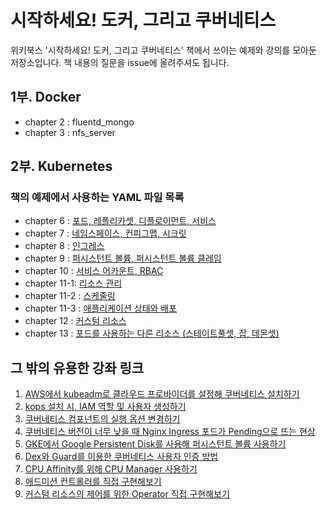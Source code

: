 # 시작하세요! 도커, 그리고 쿠버네티스

위키북스 '시작하세요! 도커, 그리고 쿠버네티스' 책에서 쓰이는 예제와 강의를 모아둔 저장소입니다. 책 내용의 질문을 issue에 올려주셔도 됩니다.

## 1부. Docker

- chapter 2 : fluentd_mongo
- chapter 3 : nfs_server

## 2부. Kubernetes

### 책의 예제에서 사용하는 YAML 파일 목록

- chapter 6 : [포드, 레플리카셋, 디플로이먼트, 서비스](https://github.com/alicek106/start-docker-kubernetes/tree/master/chapter6)
- chapter 7 : [네임스페이스, 컨피그맵, 시크릿](https://github.com/alicek106/start-docker-kubernetes/tree/master/chapter7)
- chapter 8 : [인그레스](https://github.com/alicek106/start-docker-kubernetes/tree/master/chapter8)
- chapter 9 : [퍼시스턴트 볼륨, 퍼시스턴트 볼륨 클레임](https://github.com/alicek106/start-docker-kubernetes/tree/master/chapter9)
- chapter 10 : [서비스 어카운트, RBAC](https://github.com/alicek106/start-docker-kubernetes/tree/master/chapter10)
- chapter 11-1: [리소스 관리](https://github.com/alicek106/start-docker-kubernetes/tree/master/chapter11-1)
- chapter 11-2 : [스케줄링](https://github.com/alicek106/start-docker-kubernetes/tree/master/chapter11-2)
- chapter 11-3 : [애플리케이션 상태와 배포](https://github.com/alicek106/start-docker-kubernetes/tree/master/chapter11-3)
- chapter 12 : [커스텀 리소스](https://github.com/alicek106/start-docker-kubernetes/tree/master/chapter12)
- chapter 13 : [포드를 사용하는 다른 리소스 (스테이트풀셋, 잡, 데몬셋)](https://github.com/alicek106/start-docker-kubernetes/tree/master/chapter13)

## 그 밖의 유용한 강좌 링크

1. [AWS에서 kubeadm로 클라우드 프로바이더를 설정해 쿠버네티스 설치하기](https://blog.naver.com/alice_k106/221696987140)
2. [kops 설치 시, IAM 역할 및 사용자 생성하기](https://blog.naver.com/alice_k106/221342005691)
3. [쿠버네티스 컴포넌트의 실행 옵션 변경하기](https://blog.naver.com/alice_k106/221737477464)
4. [쿠버네티스 버전이 너무 낮을 때 Nginx Ingress 포드가 Pending으로 뜨는 현상](./lecture4-nginx-ingress.md)
5. [GKE에서 Google Persistent Disk를 사용해 퍼시스턴트 볼륨 사용하기](https://blog.naver.com/alice_k106/221737984779)
6. [Dex와 Guard를 이용한 쿠버네티스 사용자 인증 방법](https://blog.naver.com/alice_k106/221598325656)
7. [CPU Affinity를 위해 CPU Manager 사용하기](https://blog.naver.com/alice_k106/221633530545)
8. [애드미션 컨트롤러를 직접 구현해보기](https://blog.naver.com/alice_k106/221546328906)
9. [커스텀 리소스의 제어를 위한 Operator 직접 구현해보기](https://blog.naver.com/alice_k106/221586279079)

